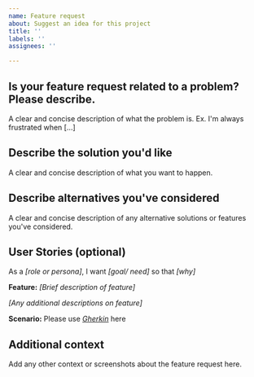 ```yaml
---
name: Feature request
about: Suggest an idea for this project
title: ''
labels: ''
assignees: ''

---
```


## Is your feature request related to a problem? Please describe.
A clear and concise description of what the problem is. Ex. I'm always frustrated when [...]

## Describe the solution you'd like
A clear and concise description of what you want to happen.

## Describe alternatives you've considered
A clear and concise description of any alternative solutions or features you've considered.

## User Stories (optional)

As a _[role or persona]_, I want _[goal/ need]_ so that _[why]_

**Feature:** _[Brief description of feature]_

_[Any additional descriptions on feature]_

**Scenario:** Please use _[Gherkin](https://cucumber.io/docs/gherkin/reference/)_ here

## Additional context
Add any other context or screenshots about the feature request here.
